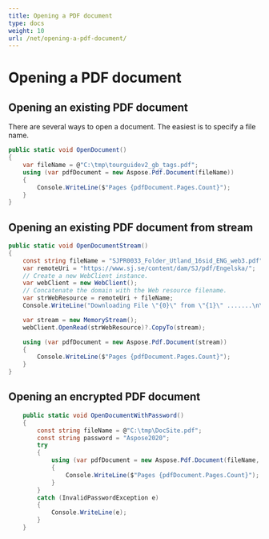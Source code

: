 ```yaml
---
title: Opening a PDF document
type: docs
weight: 10
url: /net/opening-a-pdf-document/
---
```

# Opening a PDF document

## Opening an existing PDF document
There are several ways to open a document. The easiest is to specify a file name.

```csharp
public static void OpenDocument()
{
    var fileName = @"C:\tmp\tourguidev2_gb_tags.pdf";
    using (var pdfDocument = new Aspose.Pdf.Document(fileName))
    {
        Console.WriteLine($"Pages {pdfDocument.Pages.Count}");
    }
}
```

## Opening an existing PDF document from stream

```csharp
public static void OpenDocumentStream()
{
    const string fileName = "SJPR0033_Folder_Utland_16sid_ENG_web3.pdf";
    var remoteUri = "https://www.sj.se/content/dam/SJ/pdf/Engelska/";
    // Create a new WebClient instance.
    var webClient = new WebClient();
    // Concatenate the domain with the Web resource filename.
    var strWebResource = remoteUri + fileName;
    Console.WriteLine("Downloading File \"{0}\" from \"{1}\" .......\n\n", fileName, strWebResource);

    var stream = new MemoryStream();
    webClient.OpenRead(strWebResource)?.CopyTo(stream);

    using (var pdfDocument = new Aspose.Pdf.Document(stream))
    {
        Console.WriteLine($"Pages {pdfDocument.Pages.Count}");
    }
}
```

## Opening an encrypted PDF document

```csharp
    public static void OpenDocumentWithPassword()
    {
        const string fileName = @"C:\tmp\DocSite.pdf";
        const string password = "Aspose2020";
        try
        {
            using (var pdfDocument = new Aspose.Pdf.Document(fileName, password))
            {
                Console.WriteLine($"Pages {pdfDocument.Pages.Count}");
            }
        }
        catch (InvalidPasswordException e)
        {
            Console.WriteLine(e);
        }
    }
```
